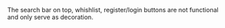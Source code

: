The search bar on top, whishlist, register/login buttons are not functional and only serve as decoration.
